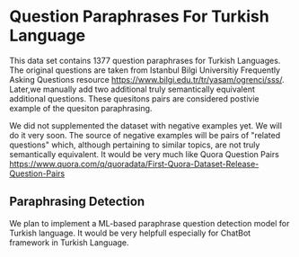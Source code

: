 # Question Paraphrases For Turkish Language
This data set contains 1377 question paraphrases for Turkish Languages. 
The original questions are taken from Istanbul Bilgi Universitiy Frequently Asking Questions resource 
https://www.bilgi.edu.tr/tr/yasam/ogrenci/sss/. Later,we manually add two additional truly semantically equivalent additional questions. These quesitons pairs are considered postivie example of the quesiton paraphrasing.

We did not supplemented the dataset with negative examples yet. We will do it very soon. The source of negative examples will be pairs of "related questions" which, although pertaining to similar topics, are not truly semantically equivalent. It would be very much like Quora Question Pairs
https://www.quora.com/q/quoradata/First-Quora-Dataset-Release-Question-Pairs


## Paraphrasing Detection

We plan to implement a ML-based paraphrase question detection model for Turkish language. It would be very helpfull especially for ChatBot framework in Turkish Language.
